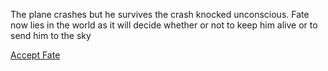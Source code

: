 The plane crashes but he survives the crash knocked unconscious. Fate now lies in the world as it will decide whether or not to keep him alive or to send him to the sky

[Accept Fate](wakes-in-jungle.md)
